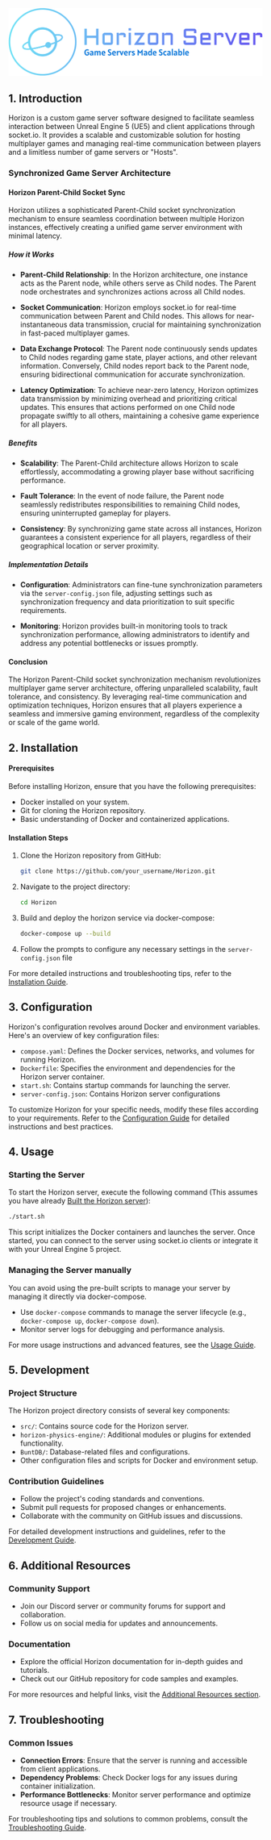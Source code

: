 ![horizon-server-high-resolution-logo-transparent](/branding/horizon-server-high-resolution-logo-transparent.png)
## 1. Introduction

Horizon is a custom game server software designed to facilitate seamless interaction between Unreal Engine 5 (UE5) and client applications through socket.io. It provides a scalable and customizable solution for hosting multiplayer games and managing real-time communication between players and a limitless number of game servers or "Hosts".

### Synchronized Game Server Architecture

#### Horizon Parent-Child Socket Sync

Horizon utilizes a sophisticated Parent-Child socket synchronization mechanism to ensure seamless coordination between multiple Horizon instances, effectively creating a unified game server environment with minimal latency.

##### How it Works

- **Parent-Child Relationship**: In the Horizon architecture, one instance acts as the Parent node, while others serve as Child nodes. The Parent node orchestrates and synchronizes actions across all Child nodes.

- **Socket Communication**: Horizon employs socket.io for real-time communication between Parent and Child nodes. This allows for near-instantaneous data transmission, crucial for maintaining synchronization in fast-paced multiplayer games.

- **Data Exchange Protocol**: The Parent node continuously sends updates to Child nodes regarding game state, player actions, and other relevant information. Conversely, Child nodes report back to the Parent node, ensuring bidirectional communication for accurate synchronization.

- **Latency Optimization**: To achieve near-zero latency, Horizon optimizes data transmission by minimizing overhead and prioritizing critical updates. This ensures that actions performed on one Child node propagate swiftly to all others, maintaining a cohesive game experience for all players.

##### Benefits

- **Scalability**: The Parent-Child architecture allows Horizon to scale effortlessly, accommodating a growing player base without sacrificing performance.

- **Fault Tolerance**: In the event of node failure, the Parent node seamlessly redistributes responsibilities to remaining Child nodes, ensuring uninterrupted gameplay for players.

- **Consistency**: By synchronizing game state across all instances, Horizon guarantees a consistent experience for all players, regardless of their geographical location or server proximity.

##### Implementation Details

- **Configuration**: Administrators can fine-tune synchronization parameters via the `server-config.json` file, adjusting settings such as synchronization frequency and data prioritization to suit specific requirements.

- **Monitoring**: Horizon provides built-in monitoring tools to track synchronization performance, allowing administrators to identify and address any potential bottlenecks or issues promptly.

#### Conclusion

The Horizon Parent-Child socket synchronization mechanism revolutionizes multiplayer game server architecture, offering unparalleled scalability, fault tolerance, and consistency. By leveraging real-time communication and optimization techniques, Horizon ensures that all players experience a seamless and immersive gaming environment, regardless of the complexity or scale of the game world.

## 2. Installation

#### Prerequisites
Before installing Horizon, ensure that you have the following prerequisites:

- Docker installed on your system.
- Git for cloning the Horizon repository.
- Basic understanding of Docker and containerized applications.

#### Installation Steps

1. Clone the Horizon repository from GitHub:

    ```bash
    git clone https://github.com/your_username/Horizon.git
    ```

2. Navigate to the project directory:

    ```bash
    cd Horizon
    ```

3. Build and deploy the horizon service via docker-compose:

    ```bash
    docker-compose up --build
    ```

4. Follow the prompts to configure any necessary settings in the `server-config.json` file

For more detailed instructions and troubleshooting tips, refer to the [Installation Guide](installation.md).

## 3. Configuration

Horizon's configuration revolves around Docker and environment variables. Here's an overview of key configuration files:

- `compose.yaml`: Defines the Docker services, networks, and volumes for running Horizon.
- `Dockerfile`: Specifies the environment and dependencies for the Horizon server container.
- `start.sh`: Contains startup commands for launching the server.
- `server-config.json`: Contains Horizon server configurations

To customize Horizon for your specific needs, modify these files according to your requirements. Refer to the [Configuration Guide](configuration.md) for detailed instructions and best practices.

## 4. Usage

### Starting the Server

To start the Horizon server, execute the following command (This assumes you have already [Built the Horizon server](#installation-steps)):

```bash
./start.sh
```

This script initializes the Docker containers and launches the server. Once started, you can connect to the server using socket.io clients or integrate it with your Unreal Engine 5 project.

### Managing the Server manually
You can avoid using the pre-built scripts to manage your server by managing it directly via docker-compose.

- Use `docker-compose` commands to manage the server lifecycle (e.g., `docker-compose up`, `docker-compose down`).
- Monitor server logs for debugging and performance analysis.

For more usage instructions and advanced features, see the [Usage Guide](usage.md).

## 5. Development

### Project Structure

The Horizon project directory consists of several key components:

- `src/`: Contains source code for the Horizon server.
- `horizon-physics-engine/`: Additional modules or plugins for extended functionality.
- `BuntDB/`: Database-related files and configurations.
- Other configuration files and scripts for Docker and environment setup.

### Contribution Guidelines

- Follow the project's coding standards and conventions.
- Submit pull requests for proposed changes or enhancements.
- Collaborate with the community on GitHub issues and discussions.

For detailed development instructions and guidelines, refer to the [Development Guide](development.md).

## 6. Additional Resources

### Community Support

- Join our Discord server or community forums for support and collaboration.
- Follow us on social media for updates and announcements.

### Documentation

- Explore the official Horizon documentation for in-depth guides and tutorials.
- Check out our GitHub repository for code samples and examples.

For more resources and helpful links, visit the [Additional Resources section](resources.md).

## 7. Troubleshooting

### Common Issues

- **Connection Errors**: Ensure that the server is running and accessible from client applications.
- **Dependency Problems**: Check Docker logs for any issues during container initialization.
- **Performance Bottlenecks**: Monitor server performance and optimize resource usage if necessary.

For troubleshooting tips and solutions to common problems, consult the [Troubleshooting Guide](troubleshooting.md).

